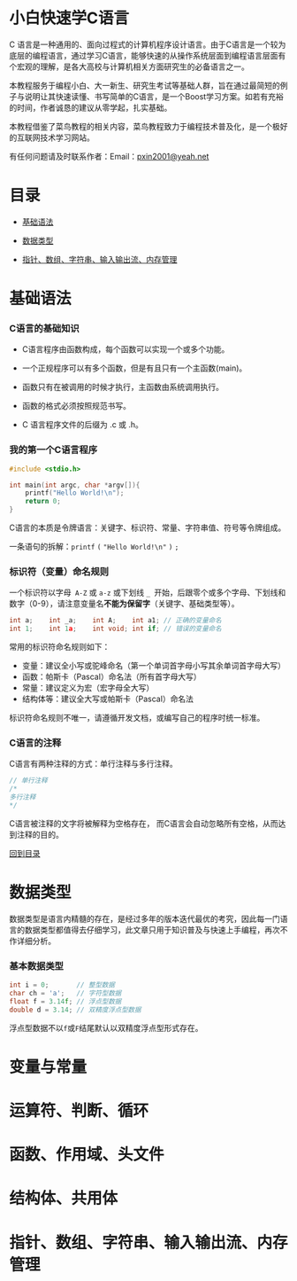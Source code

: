 <h1 id="小白快速学C语言">小白快速学C语言</h1>

C 语言是一种通用的、面向过程式的计算机程序设计语言。由于C语言是一个较为底层的编程语言，通过学习C语言，能够快速的从操作系统层面到编程语言层面有个宏观的理解，是各大高校与计算机相关方面研究生的必备语言之一。

本教程服务于编程小白、大一新生、研究生考试等基础人群，旨在通过最简短的例子与说明让其快速读懂、书写简单的C语言，是一个Boost学习方案。如若有充裕的时间，作者诚恳的建议从零学起，扎实基础。

本教程借鉴了菜鸟教程的相关内容，菜鸟教程致力于编程技术普及化，是一个极好的互联网技术学习网站。

有任何问题请及时联系作者：Email：pxin2001@yeah.net

<h1 id="目录">目录</h1>

+ [基础语法](#基础语法)

+ [数据类型](#数据类型)

+ [指针、数组、字符串、输入输出流、内存管理](#语言关键)

<h1 id="基础语法">基础语法</h1>

### C语言的基础知识

+ C语言程序由函数构成，每个函数可以实现一个或多个功能。

+ 一个正规程序可以有多个函数，但是有且只有一个主函数(main)。

+ 函数只有在被调用的时候才执行，主函数由系统调用执行。

+ 函数的格式必须按照规范书写。

+ C 语言程序文件的后缀为 .c 或 .h。

### 我的第一个C语言程序

```c
#include <stdio.h>

int main(int argc, char *argv[]){
    printf("Hello World!\n");
    return 0;
}
```

C语言的本质是令牌语言：关键字、标识符、常量、字符串值、符号等令牌组成。

一条语句的拆解：`printf` `(` `"Hello World!\n"` `)` `;`

### 标识符（变量）命名规则

一个标识符以字母` A-Z` 或 `a-z` 或下划线 `_ `开始，后跟零个或多个字母、下划线和数字（0-9），请注意变量名**不能为保留字**（关键字、基础类型等）。

```c
int a;    int _a;    int A;    int a1; // 正确的变量命名
int 1;    int 1a;    int void; int if; // 错误的变量命名
```

常用的标识符命名规则如下：

+ 变量：建议全小写或驼峰命名（第一个单词首字母小写其余单词首字母大写）
+ 函数：帕斯卡（Pascal）命名法（所有首字母大写）
+ 常量：建议定义为宏（宏字母全大写）
+ 结构体等：建议全大写或帕斯卡（Pascal）命名法

标识符命名规则不唯一，请遵循开发文档，或编写自己的程序时统一标准。

### C语言的注释

C语言有两种注释的方式：单行注释与多行注释。

```c
// 单行注释
/*
多行注释
*/
```

C语言被注释的文字将被解释为空格存在， 而C语言会自动忽略所有空格，从而达到注释的目的。

[回到目录](#目录)

<h1 id="数据类型">数据类型</h1>

数据类型是语言内精髓的存在，是经过多年的版本迭代最优的考究，因此每一门语言的数据类型都值得去仔细学习，此文章只用于知识普及与快速上手编程，再次不作详细分析。

### 基本数据类型

```c
int i = 0;       // 整型数据
char ch = 'a';   // 字符型数据
float f = 3.14f; // 浮点型数据
double d = 3.14; // 双精度浮点型数据
```

浮点型数据不以`f`或`F`结尾默认以双精度浮点型形式存在。

<h1 id="常量与变量">变量与常量</h1>

<h1 id="运算符、判断、循环">运算符、判断、循环</h1>

<h1 id="函数、作用域、头文件">函数、作用域、头文件</h1>

<h1 id="结构体、共用体">结构体、共用体</h1>

<h1 id="语言关键">指针、数组、字符串、输入输出流、内存管理</h1>

